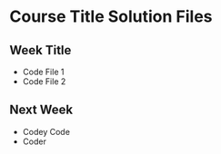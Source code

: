 # Course Title Solution Files

## Week Title
* Code File 1
*  Code File 2


## Next Week 
* Codey Code
* Coder
